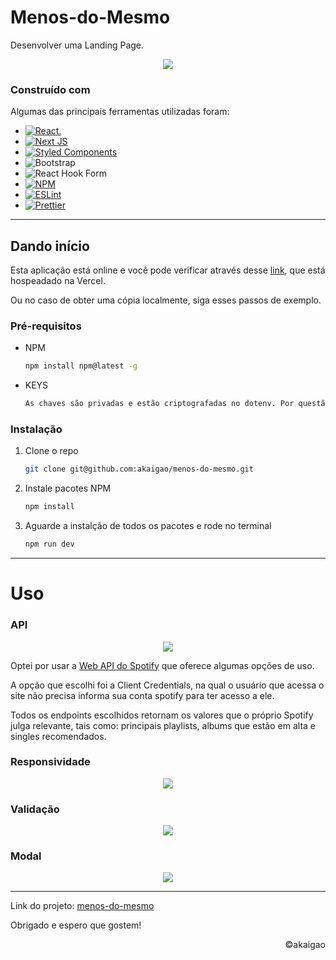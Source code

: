 # Menos-do-Mesmo

Desenvolver uma Landing Page.

<div align='center'>

![](https://imgur.com/EFHWyI0.gif)

</div>

### Construído com

Algumas das principais ferramentas utilizadas foram:

- [![React.](https://img.shields.io/badge/react-%2320232a.svg?style=for-the-badge&logo=react&logoColor=%2361DAFB)](https://reactjs.org/)
- [![Next JS](https://img.shields.io/badge/Next-black?style=for-the-badge&logo=next.js&logoColor=white)](https://nextjs.org/)
- [![Styled Components](https://img.shields.io/badge/styled--components-DB7093?style=for-the-badge&logo=styled-components&logoColor=white)](https://styled-components.com/)
- ![Bootstrap](https://img.shields.io/badge/bootstrap-%23563D7C.svg?style=for-the-badge&logo=bootstrap&logoColor=white)
- ![React Hook Form](https://img.shields.io/badge/React%20Hook%20Form-%23EC5990.svg?style=for-the-badge&logo=reacthookform&logoColor=white)
- [![NPM](https://img.shields.io/badge/NPM-%23000000.svg?style=for-the-badge&logo=npm&logoColor=white)](https://www.npmjs.com/)
- [![ESLint](https://img.shields.io/badge/ESLint-4B3263?style=for-the-badge&logo=eslint&logoColor=white)](https://eslint.org/)
- [![Prettier](https://img.shields.io/badge/code_style-prettier-ff69b4.svg?style=flat-square)](https://prettier.io/)

---

## Dando início

Esta aplicação está online e você pode verificar através desse [link](https://menos-do-mesmo.vercel.app/), que está hospeadado na Vercel.

Ou no caso de obter uma cópia localmente, siga esses passos de exemplo.

### Pré-requisitos

- NPM
  ```sh
  npm install npm@latest -g
  ```
- KEYS
  ```sh
  As chaves são privadas e estão criptografadas no dotenv. Por questão de testes local deixarei um arquivo com elas de forma pública.
  ```

### Instalação

1. Clone o repo
   ```sh
   git clone git@github.com:akaigao/menos-do-mesmo.git
   ```
2. Instale pacotes NPM
   ```sh
   npm install
   ```
3. Aguarde a instalção de todos os pacotes e rode no terminal
   ```sh
   npm run dev
   ```

---

# Uso

### API

<div align="center">

![](https://developer.spotify.com/assets/WebAPI_intro.png)

</div>

Optei por usar a [Web API do Spotify](https://developer.spotify.com/documentation/web-api/quick-start/) que oferece algumas opções de uso.

A opção que escolhi foi a Client Credentials, na qual o usuário que acessa o site não precisa informa sua conta spotify para ter acesso a ele.

Todos os endpoints escolhidos retornam os valores que o próprio Spotify julga relevante, tais como: principais playlists, albums que estão em alta e singles recomendados.

### Responsividade

<div align='center'>

![](https://imgur.com/1WDNqdD.png)

</div>

### Validação

<div align='center'>

![](https://imgur.com/eYrvCh5.png)

</div>

### Modal

<div align='center'>

![](https://imgur.com/nu68r9X.png)

</div>

---

Link do projeto: [menos-do-mesmo](https://github.com/akaigao/menos-do-mesmo)

Obrigado e espero que gostem!

<p align="right">©️akaigao</p>
